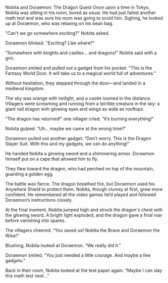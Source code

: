 Nobita and Doraemon: The Dragon Quest
Once upon a time in Tokyo, Nobita was sitting in his room, bored as usual. He had just failed another math test and was sure his mom was going to scold him. Sighing, he looked up at Doraemon, who was relaxing on his bean bag.

"Can't we go somewhere exciting?" Nobita asked.

Doraemon blinked. "Exciting? Like where?"

"Somewhere with knights and castles... and dragons!" Nobita said with a grin.

Doraemon smiled and pulled out a gadget from his pocket. "This is the Fantasy World Door. It will take us to a magical world full of adventures."

Without hesitation, they stepped through the door—and landed in a medieval kingdom.

The sky was orange with twilight, and a castle loomed in the distance. Villagers were screaming and running from a terrible creature in the sky: a giant red dragon with glowing eyes and wings as wide as rooftops.

“The dragon has returned!” one villager cried. “It’s burning everything!”

Nobita gulped. “Uh… maybe we came at the wrong time?”

Doraemon pulled out another gadget. “Don’t worry. This is the Dragon Slayer Suit. With this and my gadgets, we can do anything!”

He handed Nobita a glowing sword and a shimmering armor. Doraemon himself put on a cape that allowed him to fly.

They flew toward the dragon, who had perched on top of the mountain, guarding a golden egg.

The battle was fierce. The dragon breathed fire, but Doraemon used his Anywhere Shield to protect them. Nobita, though clumsy at first, grew more confident. He remembered all the video games he’d played and followed Doraemon’s instructions closely.

At the final moment, Nobita jumped high and struck the dragon's chest with the glowing sword. A bright light exploded, and the dragon gave a final roar before vanishing into sparks.

The villagers cheered. “You saved us! Nobita the Brave and Doraemon the Wise!”

Blushing, Nobita looked at Doraemon. “We really did it.”

Doraemon smiled. “You just needed a little courage. And maybe a few gadgets.”

Back in their room, Nobita looked at the test paper again. “Maybe I can slay this math test next…”